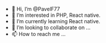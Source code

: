 - 👋 Hi, I’m @PavelF77
- 👀 I’m interested in PHP, React native.
- 🌱 I’m currently learning React native.
- 💞️ I’m looking to collaborate on ...
- 📫 How to reach me ...

<!---
PavelF77/PavelF77 is a ✨ special ✨ repository because its `README.md` (this file) appears on your GitHub profile.
You can click the Preview link to take a look at your changes.
--->
